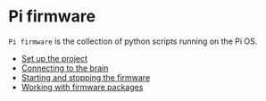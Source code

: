Pi firmware
===========

`Pi firmware` is the collection of python scripts running on the Pi OS.

- [Set up the project](setup.md)
- [Connecting to the brain](connect-ssh.md)
- [Starting and stopping the firmware](start-stop.md)
- [Working with firmware packages](working-with-packages.md)